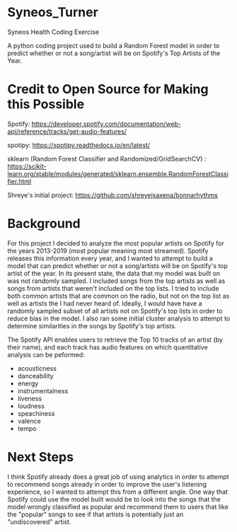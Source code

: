# Syneos_Turner
Syneos Health Coding Exercise

A python coding project used to build a Random Forest model in order to predict whether or not a song/artist will be on Spotify's Top Artists of the Year. 

# Credit to Open Source for Making this Possible 

Spotify: https://developer.spotify.com/documentation/web-api/reference/tracks/get-audio-features/

spotipy: https://spotipy.readthedocs.io/en/latest/

sklearn (Random Forest Classifier and Randomized/GridSearchCV) : https://scikit-learn.org/stable/modules/generated/sklearn.ensemble.RandomForestClassifier.html

Shreye's initial project: https://github.com/shreyejsaxena/bonnarhythms

# Background

For this project I decided to analyze the most popular artists on Spotify for the years 2013-2019 (most popular meaning most streamed). Spotify releases this information every year, and I wanted to attempt to build a model that can predict whether or not a song/artists will be on Spotify's top artist of the year. In its present state, the data that my model was built on was not randomly sampled. I included songs from the top artists as well as songs from artists that weren't included on the top lists. I tried to include both common artists that are common on the radio, but not on the top list as well as artists the I had never heard of. Ideally, I would have have a randomly sampled subset of all artists not on Spotify's top lists in order to reduce bias in the model. I also ran some initial cluster analysis to attempt to determine similarities in the songs by Spotify's top artists. 

The Spotify API enables users to retrieve the Top 10 tracks of an artist (by their name), and each track has audio features on which quantitative analysis can be peformed:

- acousticness
- danceability
- energy
- instrumentalness
- liveness
- loudness
- speachiness
- valence
- tempo

# Next Steps

I think Spotify already does a great job of using analytics in order to attempt to recommend songs already in order to improve the user's listening experience, so I wanted to attempt this from a different angle. One way that Spotify could use the model built would be to look into the songs that the model wrongly classified as popular and recommend them to users that like the "popular" songs to see if that artists is potentially just an "undiscovered" artist. 
